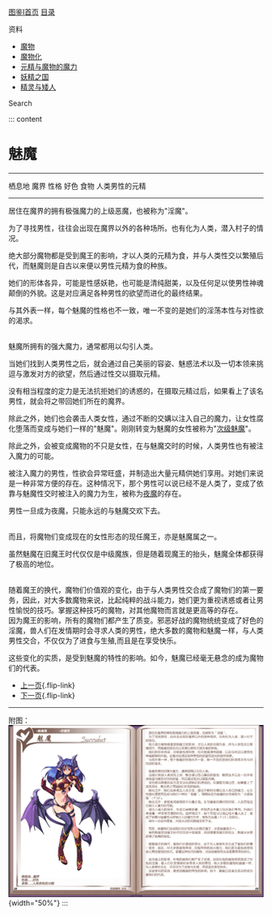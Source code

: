 [图鉴I首页](《魔物娘图鉴》.md) [目录](目录1.md)

资料

-   [魔物](资料魔物.md)
-   [魔物化](资料魔物化.md)
-   [元精与魔物的魔力](资料元精与魔物的魔力.md)
-   [妖精之国](资料妖精之国.md)
-   [精灵与矮人](资料精灵与矮人.md)

Search

::: content
# 魅魔

  -------- ----------------
  栖息地   魔界
  性格     好色
  食物     人类男性的元精
  -------- ----------------

居住在魔界的拥有极强魔力的上级恶魔，也被称为"淫魔"。

为了寻找男性，往往会出现在魔界以外的各种场所。也有化为人类，潜入村子的情况。

绝大部分魔物都是受到魔王的影响，才以人类的元精为食，并与人类性交以繁殖后代，而魅魔则是自古以来便以男性元精为食的种族。

她们的形体各异，可能是性感妖艳，也可能是清纯甜美，以及任何足以使男性神魂颠倒的外貌。这是对应满足各种男性的欲望而进化的最终结果。

与其外表一样，每个魅魔的性格也不一致，唯一不变的是她们的淫荡本性与对性欲的渴求。

<br>
魅魔所拥有的强大魔力，通常都用以勾引人类。

当她们找到人类男性之后，就会通过自己美丽的容姿、魅惑法术以及一切本领来挑逗与激发对方的欲望，然后通过性交以摄取元精。

没有相当程度的定力是无法抗拒她们的诱惑的，在摄取元精过后，如果看上了该名男性，就会将之带回她们所在的魔界。

除此之外，她们也会袭击人类女性，通过不断的交媾以注入自己的魔力，让女性腐化堕落而变成与她们一样的"魅魔"。刚刚转变为魅魔的女性被称为"[次级魅魔](02次级魅魔.md)"。

除此之外，会被变成魔物的不只是女性，在与魅魔交时的时候，人类男性也有被注入魔力的可能。

被注入魔力的男性，性欲会异常旺盛，并制造出大量元精供她们享用。对她们来说是一种非常方便的存在。这种情况下，那个男性可以说已经不是人类了，变成了依靠与魅魔性交时被注入的魔力为生，被称为[夜魔](资料魔物化.md#incubus)的存在。

男性一旦成为夜魔，只能永远的与魅魔交欢下去。

<br>
而且，将魔物们变成现在的女性形态的现任魔王，亦是魅魔属之一。

虽然魅魔在旧魔王时代仅仅是中级魔族，但是随着现魔王的抬头，魅魔全体都获得了极高的地位。

<br>
随着魔王的换代，魔物们价值观的变化，由于与人类男性交合成了魔物们的第一要务，因此，对大多数魔物来说，比起纯粹的战斗能力，她们更为重视诱惑或者让男性愉悦的技巧。掌握这种技巧的魔物，对其他魔物而言就是更高等的存在。

<br>
因为魔王的影响，所有的魔物们都产生了质变。邪恶好战的魔物统统变成了好色的淫魔，兽人们在发情期时会寻求人类的男性，绝大多数的魔物和魅魔一样，与人类男性交合，不仅仅为了进食与生殖,而且是在享受快乐。

这些变化的实质，是受到魅魔的特性的影响。如今，魅魔已经毫无悬念的成为魔物们的代表。

-   [上一页](目录1.md){.flip-link}
-   [下一页](02次级魅魔.md){.flip-link}

------------------------------------------------------------------------

附图： ![](img\魔物娘图鉴I\08-09魅魔.jpg){width="50%"}
:::
